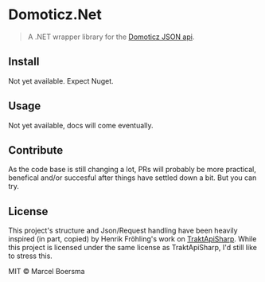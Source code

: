 # Domoticz.Net

> A .NET wrapper library for the [Domoticz JSON api](https://www.domoticz.com/wiki/Domoticz_API/JSON_URL's).

## Install

Not yet available. Expect Nuget.

## Usage

Not yet available, docs will come eventually.

## Contribute

As the code base is still changing a lot, PRs will probably be more practical, benefical and/or succesful after things have settled down a bit. But you can try.

## License

This project's structure and Json/Request handling have been heavily inspired (in part, copied) by Henrik Fröhling's work on [TraktApiSharp](https://github.com/henrikfroehling/TraktApiSharp). While this project is licensed under the same license as TraktApiSharp, I'd still like to stress this.

MIT © Marcel Boersma